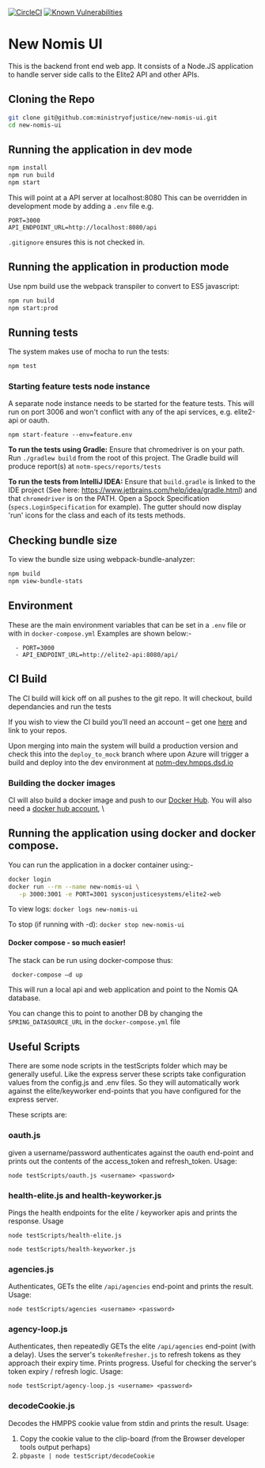 [![CircleCI](https://circleci.com/gh/ministryofjustice/new-nomis-ui/tree/main.svg?style=svg)](https://circleci.com/gh/ministryofjustice/new-nomis-ui)
[![Known Vulnerabilities](https://snyk.io/test/github/ministryofjustice/new-nomis-ui/badge.svg)](https://snyk.io/test/github/ministryofjustice/new-nomis-ui)

# New Nomis UI

This is the backend front end web app. It consists of a Node.JS application to handle server side calls
to the Elite2 API and other APIs.

## Cloning the Repo

```bash
git clone git@github.com:ministryofjustice/new-nomis-ui.git
cd new-nomis-ui
```

## Running the application in dev mode

```bash
npm install
npm run build
npm start
```

This will point at a API server at localhost:8080 This can be overridden in development mode by adding a `.env`
file e.g.

```properties
PORT=3000
API_ENDPOINT_URL=http://localhost:8080/api
```

`.gitignore` ensures this is not checked in.

## Running the application in production mode

Use npm build use the webpack transpiler to convert to ES5 javascript:

```bash
npm run build
npm start:prod
```

## Running tests

The system makes use of mocha to run the tests:

```bash
npm test
```

### Starting feature tests node instance

A separate node instance needs to be started for the feature tests. This will run on port 3006 and won't conflict
with any of the api services, e.g. elite2-api or oauth.

`npm start-feature --env=feature.env`

**To run the tests using Gradle:**
Ensure that chromedriver is on your path. Run `./gradlew build` from the root of this project.
The Gradle build will produce report(s) at `notm-specs/reports/tests`

**To run the tests from IntelliJ IDEA:**
Ensure that `build.gradle` is linked to the IDE project (See here: https://www.jetbrains.com/help/idea/gradle.html)
and that `chromedriver` is on the PATH. Open a Spock Specification
(`specs.LoginSpecification` for example). The gutter should
now display 'run' icons for the class and each of its tests methods.

## Checking bundle size

To view the bundle size using webpack-bundle-analyzer:

```bash
npm build
npm view-bundle-stats
```

## Environment

These are the main environment variables that can be set in a `.env` file
or with in `docker-compose.yml` Examples are shown below:-

      - PORT=3000
      - API_ENDPOINT_URL=http://elite2-api:8080/api/



## CI Build

The CI build will kick off on all pushes to the git repo. It will checkout, build dependancies and run the tests

If you wish to view the CI build you’ll need an account – get one [here](https://circleci.com/signup/)
and link to your repos.

Upon merging into main the system will build a production version and check this into the `deploy_to_mock` branch where upon
Azure will trigger a build and deploy into the dev environment at [notm-dev.hmpps.dsd.io](https://notm-dev.hmpps.dsd.io)

### Building the docker images

CI will also build a docker image and push to our [Docker Hub](https://hub.docker.com/u/ministryofjustice/).
You will also need a [docker hub account](https://hub.docker.com/?next=https%3A%2F%2Fhub.docker.com%2F), \

## Running the application using docker and docker compose.

You can run the application in a docker container using:-

```bash
docker login
docker run --rm --name new-nomis-ui \
   -p 3000:3001 -e PORT=3001 sysconjusticesystems/elite2-web
```

To view logs:
`docker logs new-nomis-ui`

To stop (if running with -d):
`docker stop new-nomis-ui`

#### Docker compose - so much easier!

The stack can be run using docker-compose thus:

```bash
 docker-compose –d up
```

This will run a local api and web application and point to the Nomis QA database.

You can change this to point to another DB
by changing the `SPRING_DATASOURCE_URL` in the `docker-compose.yml` file

## Useful Scripts

There are some node scripts in the testScripts folder which may be generally useful. Like the express
server these scripts take configuration values from the config.js and .env files. So they will automatically
work against the elite/keyworker end-points that you have configured for the express server.

These scripts are:

### oauth.js

given a username/password authenticates against the oauth end-point and prints out the contents of the access_token and
refresh_token. Usage:

`node testScripts/oauth.js <username> <password>`

### health-elite.js and health-keyworker.js

Pings the health endpoints for the elite / keyworker apis and prints the response. Usage

`node testScripts/health-elite.js`

`node testScripts/health-keyworker.js`

### agencies.js

Authenticates, GETs the elite `/api/agencies` end-point and prints the result. Usage:

`node testScripts/agencies <username> <password>`

### agency-loop.js

Authenticates, then repeatedly GETs the elite `/api/agencies` end-point (with a delay). Uses the server's
`tokenRefresher.js` to refresh tokens as they approach their expiry time. Prints progress.
Useful for checking the server's token expiry / refresh logic. Usage:

`node testScript/agency-loop.js <username> <password>`

### decodeCookie.js

Decodes the HMPPS cookie value from stdin and prints the result. Usage:

1. Copy the cookie value to the clip-board (from the Browser developer tools output perhaps)
2. `pbpaste | node testScript/decodeCookie`

